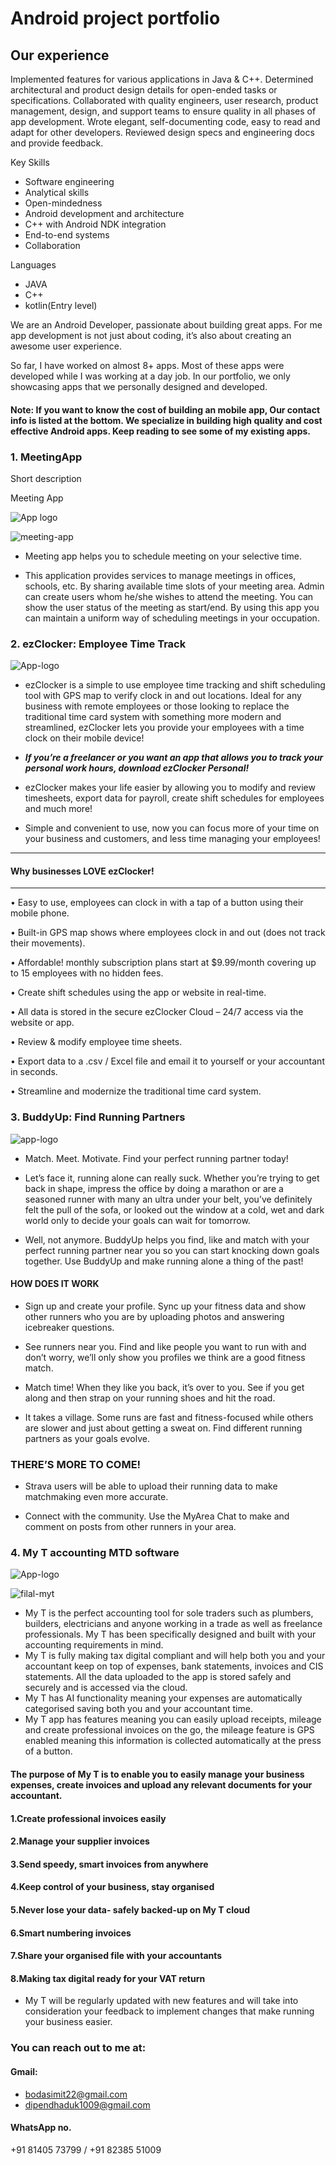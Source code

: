 
# Android project portfolio


## Our experience


Implemented features for various applications in Java & C++.
Determined architectural and product design details for open-ended tasks or specifications.
Collaborated with quality engineers, user research, product management, design, and support teams to ensure quality in all phases of app development.
Wrote elegant, self-documenting code, easy to read and adapt for other developers.
Reviewed design specs and engineering docs and provide feedback.


Key Skills

- Software engineering
- Analytical skills
- Open-mindedness
- Android development and architecture
- C++ with Android NDK integration
- End-to-end systems
- Collaboration

Languages

- JAVA
- C++
- kotlin(Entry level)

We are an Android Developer, passionate about building great apps. For me app development is not just about coding, it’s also about creating an awesome user experience.

So far, I have worked on almost 8+ apps. Most of these apps were developed while I was working at a day job.
In our portfolio, we only showcasing apps that we personally designed and developed.


#### Note: If you want to know the cost of building an mobile app, Our contact info is listed at the bottom. We specialize in building high quality and cost effective Android apps. Keep reading to see some of my existing apps.



### 1. MeetingApp

Short description

 Meeting App
 
 ![App logo](https://user-images.githubusercontent.com/108887237/178771752-e57f63c3-b2f4-403f-84e3-41647b5349a2.png)
 
 
![meeting-app](https://user-images.githubusercontent.com/108887237/178772781-cb7622f6-f51b-4b8c-84bc-d3bdae4e330d.jpg)

 
- Meeting app helps you to schedule meeting on your selective time.
       
- This application provides services to manage meetings in offices, schools, etc. By sharing available time slots of your meeting area. Admin can 
  create users whom he/she wishes to attend the meeting. You can show the user status of the meeting as start/end. By using this app you can 
  maintain a uniform way of scheduling meetings in your occupation.


### 2. ezClocker: Employee Time Track

![App-logo](https://user-images.githubusercontent.com/108887237/178771872-5d7a9edb-db0b-4b30-a193-d1f221547a20.png)


- ezClocker is a simple to use employee time tracking and shift scheduling tool with GPS map to verify clock in and out locations. Ideal for any business with remote employees or those looking to replace the traditional time card system with something more modern and streamlined, ezClocker lets you provide your employees with a time clock on their mobile device! 

- ***If you’re a freelancer or you want an app that allows you to track your personal work hours, download ezClocker Personal!***

- ezClocker makes your life easier by allowing you to modify and review timesheets, export data for payroll, create shift schedules for employees and much more!

- Simple and convenient to use, now you can focus more of your time on your business and customers, and less time managing your employees!

------------------------------------------------
#### Why businesses LOVE ezClocker!
------------------------------------------------
• Easy to use, employees can clock in with a tap of a button using their mobile phone.

• Built-in GPS map shows where employees clock in and out (does not track their movements).

• Affordable! monthly subscription plans start at $9.99/month covering up to 15 employees with no hidden fees.

• Create shift schedules using the app or website in real-time.

• All data is stored in the secure ezClocker Cloud – 24/7 access via the website or app.

• Review & modify employee time sheets.

• Export data to a .csv / Excel file and email it to yourself or your accountant in seconds.

• Streamline and modernize the traditional time card system.

### 3. BuddyUp: Find Running Partners

![app-logo](https://user-images.githubusercontent.com/108887237/178771960-0c364360-6f83-414e-b254-4194cb591dca.png)

- Match. Meet. Motivate. Find your perfect running partner today!

- Let’s face it, running alone can really suck. Whether you’re trying to get back in shape, impress the office by doing a marathon or are a seasoned runner with many an ultra under your belt, you’ve definitely felt the pull of the sofa, or looked out the window at a cold, wet and dark world only to decide your goals can wait for tomorrow.

- Well, not anymore. BuddyUp helps you find, like and match with your perfect running partner near you so you can start knocking down goals together. Use BuddyUp and make running alone a thing of the past!

#### HOW DOES IT WORK

- Sign up and create your profile. Sync up your fitness data and show other runners who you are by uploading photos and answering icebreaker questions.

- See runners near you. Find and like people you want to run with and don’t worry, we’ll only show you profiles we think are a good fitness match.

- Match time! When they like you back, it’s over to you. See if you get along and then strap on your running shoes and hit the road.

- It takes a village. Some runs are fast and fitness-focused while others are slower and just about getting a sweat on. Find different running partners as your goals evolve.

### THERE’S MORE TO COME!

- Strava users will be able to upload their running data to make matchmaking even more accurate.

- Connect with the community. Use the MyArea Chat to make and comment on posts from other runners in your area.

### 4. My T accounting MTD software

![App-logo](https://user-images.githubusercontent.com/108887237/178772044-6487bed6-b5c9-4120-9d90-9702cd7e1aef.png)


![filal-myt](https://user-images.githubusercontent.com/108887237/178772887-fef14a5f-aa95-4cb4-a368-4910f82fc4ec.png)


- My T is the perfect accounting tool for sole traders such as plumbers, builders, electricians and anyone working in a trade as well as freelance professionals. My T has been specifically designed and built with your accounting requirements in mind. 
- My T is fully making tax digital compliant and will help both you and your accountant keep on top of expenses, bank statements, invoices and CIS statements. All the data uploaded to the app is stored safely and securely and is accessed via the cloud.
- My T has AI functionality meaning your expenses are automatically categorised saving both you and your accountant time.
- My T app has features meaning you can easily upload receipts, mileage and create professional invoices on the go, the mileage feature is GPS enabled meaning this information is collected automatically at the press of a button. 

#### The purpose of My T is to enable you to easily manage your business expenses, create invoices and upload any relevant documents for your accountant. 

#### 1.Create professional invoices easily
#### 2.Manage your supplier invoices
#### 3.Send speedy, smart invoices from anywhere 
#### 4.Keep control of your business, stay organised
#### 5.Never lose your data- safely backed-up on My T cloud
#### 6.Smart numbering invoices
#### 7.Share your organised file with your accountants
#### 8.Making tax digital ready for your VAT return 

- My T will be regularly updated with new features and will take into consideration your feedback to implement changes that make running your business easier.



### You can reach out to me at:

#### Gmail:
- bodasimit22@gmail.com
- dipendhaduk1009@gmail.com

#### WhatsApp no.
+91 81405 73799 /
+91 82385 51009

